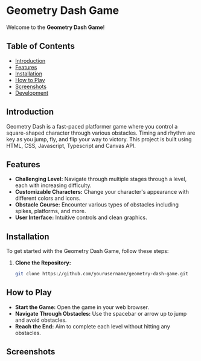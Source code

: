 # Geometry Dash Game

Welcome to the **Geometry Dash Game**! 

## Table of Contents
- [Introduction](#introduction)
- [Features](#features)
- [Installation](#installation)
- [How to Play](#how-to-play)
- [Screenshots](#screenshots)
- [Development](#development)

## Introduction

Geometry Dash is a fast-paced platformer game where you control a square-shaped character through various obstacles. Timing and rhythm are key as you jump, fly, and flip your way to victory. This project is built using HTML, CSS, Javascript, Typescript and Canvas API.

## Features

- **Challenging Level:** Navigate through multiple stages through a level, each with increasing difficulty.
- **Customizable Characters:** Change your character's appearance with different colors and icons.
- **Obstacle Course:** Encounter various types of obstacles including spikes, platforms, and more.
- **User Interface:** Intuitive controls and clean graphics.

## Installation

To get started with the Geometry Dash Game, follow these steps:

1. **Clone the Repository:**
   ```bash
   git clone https://github.com/yourusername/geometry-dash-game.git

## How to Play

- **Start the Game:** Open the game in your web browser.
- **Navigate Through Obstacles:** Use the spacebar or arrow up to jump and avoid obstacles.
- **Reach the End:** Aim to complete each level without hitting any obstacles.

## Screenshots
